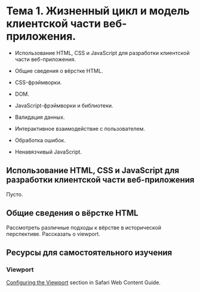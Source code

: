 # Тема 1. Жизненный цикл и модель клиентской части веб-приложения.

*   Использование HTML, CSS и JavaScript для разработки клиентской части
    веб-приложения.

*   Общие сведения о вёрстке HTML.

*   CSS-фрэймворки.

*   DOM.

*   JavaScript-фрэймворки и библиотеки.

*   Валидация данных.

*   Интерактивное взаимодействие с пользователем.

*   Обработка ошибок.

*   Ненавязчивый JavaScript.

## Использование HTML, CSS и JavaScript для разработки клиентской части веб-приложения

Пусто.

## Общие сведения о вёрстке HTML

Рассмотреть различные подходы к вёрстве в исторической перспективе. Рассказать
о viewport.

## Ресурсы для самостоятельного изучения

### Viewport

[Configuring the Viewport][] section in Safari Web Content Guide.

[Configuring the Viewport]: https://developer.apple.com/library/ios/documentation/AppleApplications/Reference/SafariWebContent/UsingtheViewport/UsingtheViewport.html